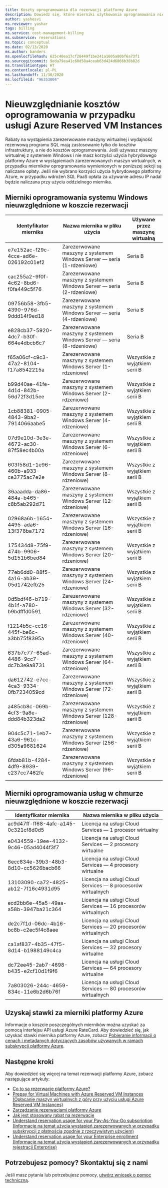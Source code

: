 ```yaml
---
title: Koszty oprogramowania dla rezerwacji platformy Azure
description: Dowiedz się, które mierniki użytkowania oprogramowania nie są uwzględnione w kosztach wystąpienia usługi Azure Reserved VM Instances.
author: yashesvi
ms.reviewer: yashar
tags: billing
ms.service: cost-management-billing
ms.subservice: reservations
ms.topic: conceptual
ms.date: 02/13/2020
ms.author: banders
ms.openlocfilehash: 625c40ea17cf20449f1be241a1605a80bf6a73f1
ms.sourcegitcommit: 9eda79ea41c60d58a4ceab63d424d6866b38b82d
ms.translationtype: HT
ms.contentlocale: pl-PL
ms.lasthandoff: 11/30/2020
ms.locfileid: "96353004"
---
```

# <a name="software-costs-not-included-with-azure-reserved-vm-instances"></a>Nieuwzględnianie kosztów oprogramowania w przypadku usługi Azure Reserved VM Instances

Rabaty na wystąpienia zarezerwowane maszyny wirtualnej i wydajność rezerwową programu SQL mają zastosowanie tylko do kosztów infrastruktury, a nie do kosztów oprogramowania. Jeśli używasz maszyny wirtualnej z systemem Windows i nie masz korzyści użycia hybrydowego platformy Azure w wystąpieniach zarezerwowanych maszyn wirtualnych, w przypadku mierników oprogramowania wymienionych w poniższej sekcji są naliczane opłaty. Jeśli nie wybrano korzyści użycia hybrydowego platformy Azure, w przypadku wdrożeń SQL PaaS opłata za używanie adresu IP nadal będzie naliczana przy użyciu oddzielnego miernika.

## <a name="windows-software-meters-not-included-in-reservation-cost"></a>Mierniki oprogramowania systemu Windows nieuwzględnione w koszcie rezerwacji

| Identyfikator miernika | Nazwa miernika w pliku użycia | Używane przez maszynę wirtualną |
| ------- | ------------------------| --- |
| e7e152ac-f29c-4cce-ad6e-026192c01ef2 | Zarezerwowane maszyny z systemem Windows Server — seria (1-rdzeniowe) | Seria B |
| cac255a2-9f0f-4c62-8bd6-f0fa449c5f76 | Zarezerwowane maszyny z systemem Windows Server — seria (2-rdzeniowe) | Seria B |
| 09756b58-3fb5-4390-976d-9ddd14f9ed18 | Zarezerwowane maszyny z systemem Windows Server — seria (4-rdzeniowe) | Seria B |
| e828cb37-5920-4dc7-b30f-664e4dbcb6c7 | Zarezerwowane maszyny z systemem Windows Server — seria (8-rdzeniowe) | Seria B |
| f65a06cf-c9c3-47a2-8104-f17a8542215a | Zarezerwowane maszyny z systemem Windows Server (1-rdzeniowe) | Wszystkie z wyjątkiem serii B |
| b99d40ae-41fe-4d1d-842b-56d72f3d15ee | Zarezerwowane maszyny z systemem Windows Server (2-rdzeniowe) | Wszystkie z wyjątkiem serii B |
| 1cb88381-0905-4843-9ba2-7914066aabe5 | Zarezerwowane maszyny z systemem Windows Server (4-rdzeniowe) | Wszystkie z wyjątkiem serii B |
| 07d9e10d-3e3e-4672-ac30-87f58ec4b00a | Zarezerwowane maszyny z systemem Windows Server (6-rdzeniowe) | Wszystkie z wyjątkiem serii B |
| 603f58d1-1e96-460b-a933-ce3775ac7e2e | Zarezerwowane maszyny z systemem Windows Server (8-rdzeniowe) | Wszystkie z wyjątkiem serii B |
| 36aaadda-da86-484a-b465-c8b5ab292d71 | Zarezerwowane maszyny z systemem Windows Server (12-rdzeniowe) | Wszystkie z wyjątkiem serii B |
| 02968a6b-1654-4495-ada6-13f378ba7172 | Zarezerwowane maszyny z systemem Windows Server (16-rdzeniowe) | Wszystkie z wyjątkiem serii B |
| 175434d8-75f9-474b-9906-5d151b6bed84 | Zarezerwowane maszyny z systemem Windows Server (20-rdzeniowe) | Wszystkie z wyjątkiem serii B |
| 77eb6dd0-88f5-4a16-ab39-05d1742efb25 | Zarezerwowane maszyny z systemem Windows Server (24-rdzeniowe) | Wszystkie z wyjątkiem serii B |
| 0d5bdf46-b719-4b1f-a780-b9bdfffd0591 | Zarezerwowane maszyny z systemem Windows Server (32-rdzeniowe) | Wszystkie z wyjątkiem serii B |
| f1214b5c-cc16-445f-be6c-a3bb75f8395a | Zarezerwowane maszyny z systemem Windows Server (40-rdzeniowe) | Wszystkie z wyjątkiem serii B |
| 637b7c77-65ad-4486-9cc7-dc7b3e9a8731 | Zarezerwowane maszyny z systemem Windows Server (64-rdzeniowe) | Wszystkie z wyjątkiem serii B |
| da612742-e7cc-4ca3-9334-0fb7234059cd | Zarezerwowane maszyny z systemem Windows Server (72-rdzeniowe) | Wszystkie z wyjątkiem serii B |
| a485cb8c-069b-4cf3-9a8e-ddd84b323da2 | Zarezerwowane maszyny z systemem Windows Server (128-rdzeniowe) | Wszystkie z wyjątkiem serii B |
| 904c5c71-1eb7-43a6-961c-d305a9681624 | Zarezerwowane maszyny z systemem Windows Server (256-rdzeniowe) | Wszystkie z wyjątkiem serii B |
| 6fdab81b-4284-4df9-8939-c237cc7462fe | Zarezerwowane maszyny z systemem Windows Server (96-rdzeniowe) | Wszystkie z wyjątkiem serii B |

## <a name="cloud-services-software-meters-not-included-in-reservation-cost"></a>Mierniki oprogramowania usług w chmurze nieuwzględnione w koszcie rezerwacji

| Identyfikator miernika | Nazwa miernika w pliku użycia |
| ------- | ------------------------|
|ac9d47ff-ff68-4afc-a145-0c321cf8d0d5|Licencja na usługi Cloud Services — 1 procesor wirtualny|
|e0434559-19ee-4132-9c46-05ad4044f3f7|Licencja na usługi Cloud Services — 2 procesory wirtualne|
|6ecc834e-39b3-48b3-8d10-cc5626bacb66|Licencja na usługi Cloud Services — 4 procesory wirtualne|
|13103090-ca72-4825-ab12-7f16c4931d95|Licencja na usługi Cloud Services — 8 procesorów wirtualnych|
|ecd2bb6e-45a5-49aa-a58b-3947ba21c364|Licencja na usługi Cloud Services — 16 procesorów wirtualnych|
|de2c7f1d-06dc-4b16-bc8b-c2ec5f4c8aee|Licencja na usługi Cloud Services — 20 procesorów wirtualnych|
|ca1af837-4b35-47f5-8d14-b1988149c4ca|Licencja na usługi Cloud Services — 32 procesory wirtualne|
|dc72ee45-2ab7-4698-b435-e2cf10d1f9f6|Licencja na usługi Cloud Services — 64 procesory wirtualne|
|7a803026-244c-4659-834c-11e6b2d6b76f|Licencja na usługi Cloud Services — 80 procesorów wirtualnych|

## <a name="get-rates-for-azure-meters"></a>Uzyskaj stawki za mierniki platformy Azure

Informacje o koszcie poszczególnych mierników można uzyskać za pomocą interfejsu API usługi Azure RateCard. Aby dowiedzieć się, jak uzyskać stawki miernika platformy Azure, zobacz [Pobieranie informacji o cenach i metadanych dotyczących zasobów używanych w ramach subskrypcji platformy Azure](/previous-versions/azure/reference/mt219004(v=azure.100)).

## <a name="next-steps"></a>Następne kroki
Aby dowiedzieć się więcej na temat rezerwacji platformy Azure, zobacz następujące artykuły:

- [Co to są rezerwacje platformy Azure?](save-compute-costs-reservations.md)
- [Prepay for Virtual Machines with Azure Reserved VM Instances (Opłacanie maszyn wirtualnych z góry przy użyciu usługi Azure Reserved VM Instances)](../../virtual-machines/prepay-reserved-vm-instances.md)
- [Zarządzanie rezerwacjami platformy Azure](manage-reserved-vm-instance.md)
- [Jak jest stosowany rabat na rezerwacje](../manage/understand-vm-reservation-charges.md)
- [Understand reservation usage for your Pay-As-You-Go subscription (Informacje na temat użycia wystąpień zarezerwowanych w przypadku subskrypcji z płatnością zgodnie z rzeczywistym użyciem)](understand-reserved-instance-usage.md)
- [Understand reservation usage for your Enterprise enrollment (Informacje na temat użycia wystąpień zarezerwowanych w przypadku rejestracji Enterprise)](understand-reserved-instance-usage-ea.md)

## <a name="need-help-contact-us"></a>Potrzebujesz pomocy? Skontaktuj się z nami

Jeśli masz pytania lub potrzebujesz pomocy, [utwórz wniosek o pomoc techniczną](https://go.microsoft.com/fwlink/?linkid=2083458).
